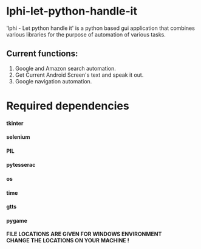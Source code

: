 # lphi-let-python-handle-it
'lphi - Let python handle it' is a python based gui application that combines various libraries for the purpose of automation of various tasks.
## Current functions:
 1. Google and Amazon search automation.
 2. Get Current Android Screen's text and speak it out.
 3. Google navigation automation.

# **Required dependencies** 

#### tkinter
#### selenium 
#### PIL
#### pytesserac
#### os
#### time
#### gtts
#### pygame

**FILE LOCATIONS ARE GIVEN FOR WINDOWS ENVIRONMENT**<br>
**CHANGE THE LOCATIONS ON YOUR MACHINE !**
